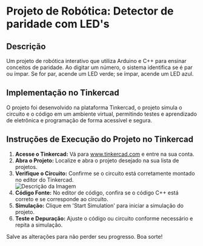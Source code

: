 <h1>Projeto de Robótica: Detector de paridade com LED's </h1>
    <section>
        <h2>Descrição</h2>
        <p>Um projeto de robótica interativo que utiliza Arduino e C++ para ensinar conceitos de paridade. Ao digitar um número, o sistema identifica se é par ou ímpar. Se for par, acende um LED verde; se ímpar, acende um LED azul.</p>
    </section>
    <section>
        <h2>Implementação no Tinkercad</h2>
        <p>O projeto foi desenvolvido na plataforma Tinkercad, o projeto simula o circuito e o código em um ambiente virtual, permitindo testes e aprendizado de eletrônica e programação de forma acessível e segura.</p>
    </section>
    <h2>Instruções de Execução do Projeto no Tinkercad</h2>
    <ol>
        <li><strong>Acesse o Tinkercad:</strong> Vá para <a href="https://www.tinkercad.com">www.tinkercad.com</a> e entre na sua conta.</li>
        <li><strong>Abra o Projeto:</strong> Localize e abra o projeto desejado na sua lista de projetos.</li>
        <li><strong>Verifique o Circuito:</strong> Confirme se o circuito está corretamente montado no editor do Tinkercad.</li>
 <img src="https://github.com/Lari-Ara/Detector-de-paridade-com-LED-s/assets/166271278/b803b494-5d3a-413c-96c6-e1a9c15929ce" alt="Descrição da Imagem">
      <li><strong>Código Fonte:</strong> No editor de código, confira se o código C++ está correto e se corresponde ao circuito.</li>
        <li><strong>Simulação:</strong> Clique em 'Start Simulation' para iniciar a simulação do projeto.</li>
        <li><strong>Teste e Depuração:</strong> Ajuste o código ou circuito conforme necessário e repita a simulação.</li>
    </ol>
    <p>Salve as alterações para não perder seu progresso. Boa sorte!</p>
    </section>

    


